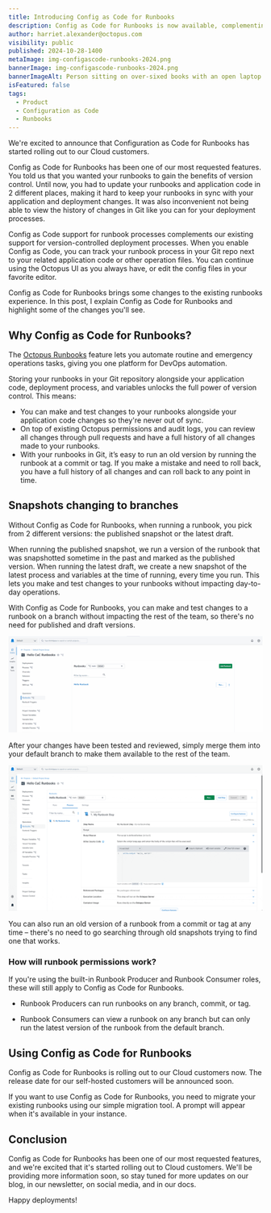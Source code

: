 ```yaml
---
title: Introducing Config as Code for Runbooks
description: Config as Code for Runbooks is now available, complementing our existing support for version-controlled deployment processes.
author: harriet.alexander@octopus.com
visibility: public
published: 2024-10-28-1400
metaImage: img-configascode-runbooks-2024.png
bannerImage: img-configascode-runbooks-2024.png
bannerImageAlt: Person sitting on over-sixed books with an open laptop on their lap.
isFeatured: false
tags: 
  - Product
  - Configuration as Code
  - Runbooks
---
```


We're excited to announce that Configuration as Code for Runbooks has started rolling out to our Cloud customers. 

Config as Code for Runbooks has been one of our most requested features. You told us that you wanted your runbooks to gain the benefits of version control. Until now, you had to update your runbooks and application code in 2 different places, making it hard to keep your runbooks in sync with your application and deployment changes. It was also inconvenient not being able to view the history of changes in Git like you can for your deployment processes.

Config as Code support for runbook processes complements our existing support for version-controlled deployment processes. When you enable Config as Code, you can track your runbook process in your Git repo next to your related application code or other operation files. You can continue using the Octopus UI as you always have, or edit the config files in your favorite editor. 

Config as Code for Runbooks brings some changes to the existing runbooks experience. In this post, I explain Config as Code for Runbooks and highlight some of the changes you'll see. 

## Why Config as Code for Runbooks?

The [Octopus Runbooks](https://octopus.com/docs/runbooks) feature lets you automate routine and emergency operations tasks, giving you one platform for DevOps automation. 

Storing your runbooks in your Git repository alongside your application code, deployment process, and variables unlocks the full power of version control. This means:

- You can make and test changes to your runbooks alongside your application code changes so they're never out of sync. 
- On top of existing Octopus permissions and audit logs, you can review all changes through pull requests and have a full history of all changes made to your runbooks. 
- With your runbooks in Git, it’s easy to run an old version by running the runbook at a commit or tag. If you make a mistake and need to roll back, you have a full history of all changes and can roll back to any point in time.

## Snapshots changing to branches

Without Config as Code for Runbooks, when running a runbook, you pick from 2 different versions: the published snapshot or the latest draft.

When running the published snapshot, we run a version of the runbook that was snapshotted sometime in the past and marked as the published version. When running the latest draft, we create a new snapshot of the latest process and variables at the time of running, every time you run. This lets you make and test changes to your runbooks without impacting day-to-day operations.

With Config as Code for Runbooks, you can make and test changes to a runbook on a branch without impacting the rest of the team, so there's no need for published and draft versions.

![Create a new Runbook on a separate branch in Octopus](createbranch.gif "width=500")

After your changes have been tested and reviewed, simply merge them into your default branch to make them available to the rest of the team.

![Make a change to a runbook and create a PR to merge it into your main branch](makeapullrequestv2.gif)

You can also run an old version of a runbook from a commit or tag at any time – there's no need to go searching through old snapshots trying to find one that works.

### How will runbook permissions work?

If you're using the built-in Runbook Producer and Runbook Consumer roles, these will still apply to Config as Code for Runbooks.

- Runbook Producers can run runbooks on any branch, commit, or tag.

- Runbook Consumers can view a runbook on any branch but can only run the latest version of the runbook from the default branch.


## Using Config as Code for Runbooks

Config as Code for Runbooks is rolling out to our Cloud customers now. The release date for our self-hosted customers will be announced soon.

If you want to use Config as Code for Runbooks, you need to migrate your existing runbooks using our simple migration tool. A prompt will appear when it's available in your instance. 

## Conclusion

Config as Code for Runbooks has been one of our most requested features, and we're excited that it's started rolling out to Cloud customers. We'll be providing more information soon, so stay tuned for more updates on our blog, in our newsletter, on social media, and in our docs. 

Happy deployments!